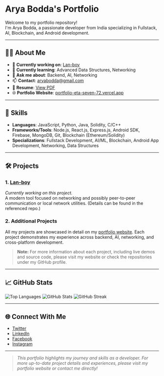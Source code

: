 # Arya Bodda's Portfolio

Welcome to my portfolio repository!  
I'm Arya Bodda, a passionate developer from India specializing in Fullstack, AI, Blockchain, and Android development.

---

## 👨‍💻 About Me

- 🔭 **Currently working on**: [Lan-boy](https://github.com/aryabodda4567/lanboy.git)
- 🌱 **Currently learning**: Advanced Data Structures, Networking
- 💬 **Ask me about**: Backend, AI, Networking
- 📫 **Contact**: aryabodda@gmail.com
- 📄 **Resume**: [View PDF](https://portfolio-eta-seven-72.vercel.app/Resume-Arya-Bodda.pdf)
- 🌐 **Portfolio Website**: [portfolio-eta-seven-72.vercel.app](https://portfolio-eta-seven-72.vercel.app/)

---

## 🚀 Skills

- **Languages**: JavaScript, Python, Java, Solidity, C/C++
- **Frameworks/Tools**: Node.js, React.js, Express.js, Android SDK, Firebase, MongoDB, Git, Blockchain (Ethereum/Solidity)
- **Specializations**: Fullstack Development, AI/ML, Blockchain, Android App Development, Networking, Data Structures

---

## 🛠️ Projects

### 1. [Lan-boy](https://github.com/aryabodda4567/lanboy.git)
*Currently working on this project.*  
A modern tool focused on networking and possibly peer-to-peer communication or local network utilities. (Details can be found in the referenced repo.)

### 2. Additional Projects
All my projects are showcased in detail on my [portfolio website](https://portfolio-eta-seven-72.vercel.app/). Each project demonstrates my experience across backend, AI, networking, and cross-platform development.  
> **Note:** For more information about each project, including live demos and source code, please visit my website or check the repositories under my GitHub profile.

---

## 📈 GitHub Stats

![Top Languages](https://github-readme-stats.vercel.app/api/top-langs?username=aryabodda4567&show_icons=true&locale=en&layout=compact)
![GitHub Stats](https://github-readme-stats.vercel.app/api?username=aryabodda4567&show_icons=true&locale=en)
![GitHub Streak](https://github-readme-streak-stats.herokuapp.com/?user=aryabodda4567&)

---

## 🌐 Connect With Me

- [Twitter](https://twitter.com/aryabodda)
- [LinkedIn](https://linkedin.com/in/arya-bodda/)
- [Facebook](https://www.facebook.com/arya.babu.50999405)
- [Instagram](https://instagram.com/meme_lover_arya/)

---

> *This portfolio highlights my journey and skills as a developer. For more up-to-date project details and experiences, please visit my portfolio website or contact me directly!*
> 
